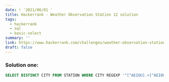 ```yaml
---
date: ! '2021/06/01 '
title: Hackerrank - Weather Observation Station 12 solution
tags:
  - hackerrank
  - sql
  - basic-select
summary: ''
link: https://www.hackerrank.com/challenges/weather-observation-station-12
draft: false
---
```


### Solution one:

```sql
SELECT DISTINCT CITY FROM STATION WHERE CITY REGEXP '^[^AEIOU].+[^AEIOU]$';
```
